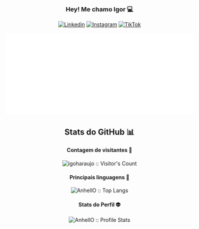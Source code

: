 <div align=center>

### Hey! Me chamo Igor 💻

[![Linkedin](https://img.shields.io/badge/LinkedIn-0077B5?style=for-the-badge&logo=linkedin&logoColor=white)](https://br.linkedin.com/in/igor-ferreira-desenvolvedor?trk=people-guest_people_search-card)
[![Instagram](https://img.shields.io/badge/Instagram-E4405F?style=for-the-badge&logo=instagram&logoColor=white)](https://www.instagram.com/seu_usuario_do_instagram)
[![TikTok](https://img.shields.io/badge/TikTok-000000?style=for-the-badge&logo=tiktok&logoColor=white)](https://www.tiktok.com/@seu_usuario_do_tiktok)

</div>

<img src="https://github.com/reeveng/reeveng/blob/master/svg.svg"/>

<h2 align="center">Stats do GitHub 📊</h2>

<h4 align="center">Contagem de visitantes 👀</h4>

<p align="center"><img src="https://profile-counter.glitch.me/igoharaujo/count.svg" alt="igoharaujo :: Visitor's Count" /></p>

<h4 align="center">Principais linguagens 👅</h4>

<p align="center"><img src="https://github-readme-stats.vercel.app/api/top-langs/?username=igoharaujo&theme=tokyonight&layout=compact" alt="AnhellO :: Top Langs" /></p>

<h4 align="center">Stats do Perfil 👽</h4>

<p align="center"><img src="https://github-readme-stats.vercel.app/api?username=igoharaujo&show_icons=true&title_color=fff&icon_color=79ff97&text_color=9f9f9f&bg_color=151515" alt="AnhellO :: Profile Stats" /></p>






